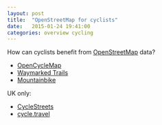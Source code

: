 ```yaml
---
layout: post
title:  "OpenStreetMap for cyclists"
date:   2015-01-24 19:41:00
categories: overview cycling
---
```


How can cyclists benefit from [OpenStreetMap] data?

* [OpenCycleMap]
* [Waymarked Trails]
* [Mountainbike]

UK only:
* [CycleStreets]
* [cycle.travel]

[cycle.travel]: http://cycle.travel/
[CycleStreets]: http://www.cyclestreets.net/
[Mountainbike]: http://wiki.osm.org/wiki/Mountainbike
[OpenCycleMap]: http://opencyclemap.org/
[OpenStreetMap]: https://www.openstreetmap.org/
[Waymarked Trails]: http://cycling.waymarkedtrails.org/
